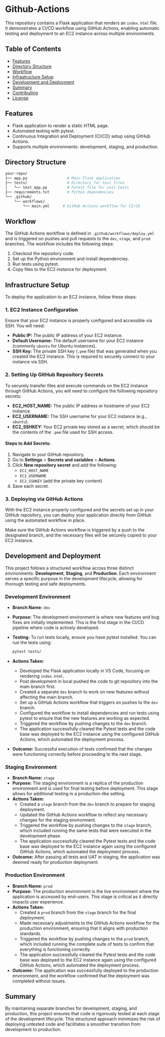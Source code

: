 # Github-Actions

This repository contains a Flask application that renders an `index.html` file. It demonstrates a CI/CD workflow using GitHub Actions, enabling automatic testing and deployment to an EC2 instance across multiple environments.

## Table of Contents
- [Features](#features)
- [Directory Structure](#directory-structure)
- [Workflow](#workflow)
- [Infrastructure Setup](#infrastructure-setup)
- [Development and Deployment](#development-and-deployment)
- [Summary](#summary)
- [Contributing](#contributing)
- [License](#license)


## Features
- Flask application to render a static HTML page.
- Automated testing with pytest.
- Continuous Integration and Deployment (CI/CD) setup using GitHub Actions.
- Supports multiple environments: development, staging, and production.

## Directory Structure
```bash
your-repo/
├── app.py                  # Main Flask application
├── tests/                  # Directory for test files
│   └── test_app.py         # Pytest file for unit tests
├── requirements.txt        # Python dependencies
└── .github/
    └── workflows/
        └── main.yml      # GitHub Actions workflow for CI/CD
```




## Workflow
The GitHub Actions workflow is defined in `.github/workflows/deploy.yml` and is triggered on pushes and pull requests to the `dev`, `stage`, and `prod` branches. The workflow includes the following steps:
1. Checkout the repository code.
2. Set up the Python environment and install dependencies.
3. Run tests using pytest.
4. Copy files to the EC2 instance for deployment.

## Infrastructure Setup

To deploy the application to an EC2 instance, follow these steps:

### 1. EC2 Instance Configuration
Ensure that your EC2 instance is properly configured and accessible via SSH. You will need:
- **Public IP:** The public IP address of your EC2 instance.
- **Default Username:** The default username for your EC2 instance (commonly `ubuntu` for Ubuntu instances).
- **SSH Key:** The private SSH key (`.pem` file) that was generated when you created the EC2 instance. This is required to securely connect to your instance via SSH.

### 2. Setting Up GitHub Repository Secrets
To securely transfer files and execute commands on the EC2 instance through GitHub Actions, you will need to configure the following repository secrets:

- **EC2_HOST_NAME:** The public IP address or hostname of your EC2 instance.
- **EC2_USERNAME:** The SSH username for your EC2 instance (e.g., `ubuntu`).
- **EC2_SSHKEY:** Your EC2 private key stored as a secret, which should be the contents of the `.pem` file used for SSH access.

#### Steps to Add Secrets:
1. Navigate to your GitHub repository.
2. Go to **Settings** > **Secrets and variables** > **Actions**.
3. Click **New repository secret** and add the following:
   - `EC2_HOST_NAME`
   - `EC2_USERNAME`
   - `EC2_SSHKEY` (add the private key content)
4. Save each secret.

### 3. Deploying via GitHub Actions
With the EC2 instance properly configured and the secrets set up in your GitHub repository, you can deploy your application directly from GitHub using the automated workflow in place.

Make sure the GitHub Actions workflow is triggered by a push to the designated branch, and the necessary files will be securely copied to your EC2 instance.




## Development and Deployment

This project follows a structured workflow across three distinct environments: **Development**, **Staging**, and **Production**. Each environment serves a specific purpose in the development lifecycle, allowing for thorough testing and safe deployments.

### Development Environment
- **Branch Name:** `dev`
- **Purpose:** The development environment is where new features and bug fixes are initially implemented. This is the first stage in the CI/CD pipeline where code is actively developed.
- **Testing:** To run tests locally, ensure you have pytest installed. You can run the tests using:
     ```bash
     pytest tests/
     ```

- **Actions Taken:**
  - Developed the Flask application locally in VS Code, focusing on rendering `index.html`.
  - Post development in local pushed the code to git repository into the main branch first.
  - Created a separate `dev` branch to work on new features without affecting the main branch.
  - Set up a GitHub Actions workflow that triggers on pushes to the `dev` branch.
  - Configured the workflow to install dependencies and run tests using pytest to ensure that the new features are working as expected.
  - Triggered the workflow by pushing changes to the `dev` branch.
  - The application successfully cleared the Pytest tests and the code base was deployed to the EC2 instance using the configured GitHub Actions, which automated the deployment process.
- **Outcome:** Successful execution of tests confirmed that the changes were functioning correctly before proceeding to the next stage.

### Staging Environment
- **Branch Name:** `stage`
- **Purpose:** The staging environment is a replica of the production environment and is used for final testing before deployment. This stage allows for additional testing in a production-like setting.
- **Actions Taken:**
  - Created a `stage` branch from the `dev` branch to prepare for staging deployment.
  - Updated the GitHub Actions workflow to reflect any necessary changes for the staging environment.
  - Triggered the workflow by pushing changes to the `stage` branch, which included running the same tests that were executed in the development phase.
  - The application successfully cleared the Pytest tests and the code base was deployed to the EC2 instance again using the configured GitHub Actions, which automated the deployment process.
- **Outcome:** After passing all tests and UAT in staging, the application was deemed ready for production deployment.

### Production Environment
- **Branch Name:** `prod`
- **Purpose:** The production environment is the live environment where the application is accessed by end-users. This stage is critical as it directly impacts user experience.
- **Actions Taken:**
  - Created a `prod` branch from the `stage` branch for the final deployment.
  - Made necessary adjustments to the GitHub Actions workflow for the production environment, ensuring that it aligns with production standards.
  - Triggered the workflow by pushing changes to the `prod` branch, which included running the complete suite of tests to confirm that everything is functioning correctly.
  - The application successfully cleared the Pytest tests and the code base was deployed to the EC2 instance again using the configured GitHub Actions, which automated the deployment process.
- **Outcome:** The application was successfully deployed to the production environment, and the workflow confirmed that the deployment was completed without issues.



## Summary
By maintaining separate branches for development, staging, and production, this project ensures that code is rigorously tested at each stage of the development lifecycle. This structured approach minimizes the risk of deploying untested code and facilitates a smoother transition from development to production.
